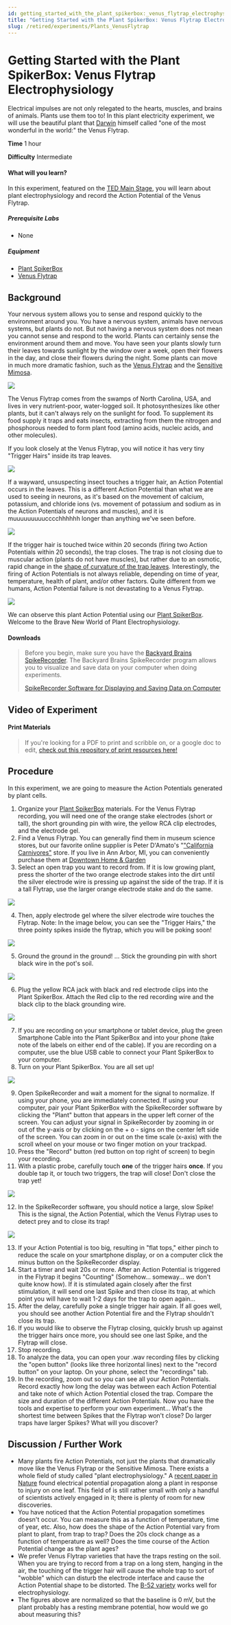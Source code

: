 ```yaml
---
id: getting_started_with_the_plant_spikerbox:_venus_flytrap_electrophysiology
title: "Getting Started with the Plant SpikerBox: Venus Flytrap Electrophysiology"
slug: /retired/experiments/Plants_VenusFlytrap
---
```


# Getting Started with the Plant SpikerBox: Venus Flytrap Electrophysiology

Electrical impulses are not only relegated to the hearts, muscles, and brains
of animals. Plants use them too to! In this plant electricity experiment, we
will use the beautiful plant that
[Darwin](http://en.wikipedia.org/wiki/Insectivorous_Plants_\(book\)) himself
called "one of the most wonderful in the world:" the Venus Flytrap.

**Time**  1 hour

**Difficulty**  Intermediate

#### What will you learn?

In this experiment, featured on the [TED Main Stage](https://www.ted.com/talks/greg_gage_electrical_experiments_with_plants_that_count_and_communicate?utm_campaign=tedspread--a&utm_medium=referral&utm_source=tedcomshare), you will learn about plant
electrophysiology and record the Action Potential of the Venus Flytrap.

##### Prerequisite Labs

  * None

##### Equipment

* [Plant SpikerBox](https://backyardbrains.com/products/plantspikerbox)
* [Venus Flytrap](http://www.californiacarnivores.com/dionaeamuscipulab52smalldeluxepotted.aspx)

## Background

Your nervous system allows you to sense and respond quickly to the environment
around you. You have a nervous system, animals have nervous systems, but
plants do not. But not having a nervous system does not mean you cannot sense
and respond to the world. Plants can certainly sense the environment around
them and move. You have seen your plants slowly turn their leaves towards
sunlight by the window over a week, open their flowers in the day, and close
their flowers during the night. Some plants can move in much more dramatic
fashion, such as the [Venus Flytrap](http://en.wikipedia.org/wiki/Venus_fly_trap) and the [Sensitive Mimosa](http://en.wikipedia.org/wiki/Sensitive_mimosa).

[ ![](./img/Venus_Color_web.jpg)](./img/Venus_Color_web.jpg)

The Venus Flytrap comes from the swamps of North Carolina, USA, and lives in
very nutrient-poor, water-logged soil. It photosynthesizes like other plants,
but it can't always rely on the sunlight for food. To supplement its food
supply it traps and eats insects, extracting from them the nitrogen and
phosphorous needed to form plant food (amino acids, nucleic acids, and other
molecules).

If you look closely at the Venus Flytrap, you will notice it has very tiny
"Trigger Hairs" inside its trap leaves.

[ ![](./img/triggerhairs_web.jpg)](./img/triggerhairs_web.jpg)

If a wayward, unsuspecting insect touches a trigger hair, an Action Potential
occurs in the leaves. This is a different Action Potential than what we are
used to seeing in neurons, as it's based on the movement of calcium,
potassium, and chloride ions (vs. movement of potassium and sodium as in the
Action Potentials of neurons and muscles), and it is muuuuuuuuucccchhhhhh
longer than anything we've seen before.

[
![](./img/Different_Action_Potentials_web.jpg)](./img/Different_Action_Potentials_web.jpg)

If the trigger hair is touched twice within 20 seconds (firing two Action
Potentials within 20 seconds), the trap closes. The trap is not closing due to
muscular action (plants do not have muscles), but rather due to an osmotic,
rapid change in the [shape of curvature of the trap leaves](http://www.ncbi.nlm.nih.gov/pubmed/19513230). Interestingly, the
firing of Action Potentials is not always reliable, depending on time of year,
temperature, health of plant, and/or other factors. Quite different from we
humans, Action Potential failure is not devastating to a Venus Flytrap.

[ ![](./img/Venus_Heart_Comic_web.jpg)](./img/Venus_Heart_Comic_web.jpg)

We can observe this plant Action Potential using our [Plant SpikerBox](https://backyardbrains.com/products/PlantSpikerBox). Welcome to the
Brave New World of Plant Electrophysiology.

#### Downloads

> Before you begin, make sure you have the [Backyard Brains SpikeRecorder](https://backyardbrains.com/products/spikerecorder). The
> Backyard Brains SpikeRecorder program allows you to visualize and save data
> on your computer when doing experiments.
>
> [SpikeRecorder Software for Displaying and Saving Data on Computer](https://backyardbrains.com/products/spikerecorder)

## Video of Experiment

#### Print Materials

> If you're looking for a PDF to print and scribble on, or a google doc to
> edit, [check out this repository of print resources here!](https://drive.google.com/drive/folders/1bE1B0DvsGNauhyj-z8YjzuBXmFYivfkR?usp=sharing)

## Procedure

In this experiment, we are going to measure the Action Potentials generated by
plant cells.

  1. Organize your [Plant SpikerBox](https://www.backyardbrains.com/products/plantspikershield) materials. For the Venus Flytrap recording, you will need one of the orange stake electrodes (short or tall), the short grounding pin with wire, the yellow RCA clip electrodes, and the electrode gel. 
  2. Find a Venus Flytrap. You can generally find them in museum science stores, but our favorite online supplier is Peter D'Amato's "["California Carnivores"](http://www.californiacarnivores.com/) store. If you live in Ann Arbor, MI, you can conveniently purchase them at [Downtown Home & Garden](http://www.downtownhomeandgarden.com/)
  3. Select an open trap you want to record from. If it is low growing plant, press the shorter of the two orange electrode stakes into the dirt until the silver electrode wire is pressing up against the side of the trap. If it is a tall Flytrap, use the larger orange electrode stake and do the same.

[ ![](./img/VenusElectrode1.jpg)](./img/VenusElectrode1.jpg)

  4. Then, apply electrode gel where the silver electrode wire touches the Flytrap. Note: In the image below, you can see the "Trigger Hairs," the three pointy spikes inside the flytrap, which you will be poking soon!

[ ![](./img/VenusElectrode2.jpg)](./img/VenusElectrode2.jpg)

  5. Ground the ground in the ground! ... Stick the grounding pin with short black wire in the pot's soil.

[ ![](./img/VenusGround2.jpg)](./img/VenusGround2.jpg)

  6. Plug the yellow RCA jack with black and red electrode clips into the Plant SpikerBox. Attach the Red clip to the red recording wire and the black clip to the black grounding wire. 

[ ![](./img/VenusClips2.jpg)](./img/VenusClips2.jpg)

  7. If you are recording on your smartphone or tablet device, plug the green Smartphone Cable into the Plant SpikerBox and into your phone (take note of the labels on either end of the cable). If you are recording on a computer, use the blue USB cable to connect your Plant SpikerBox to your computer. 
  8. Turn on your Plant SpikerBox. You are all set up!

[ ![](./img/VenusAllSet3.jpg)](./img/VenusAllSet3.jpg)

  9. Open SpikeRecorder and wait a moment for the signal to normalize. If using your phone, you are immediately connected. If using your computer, pair your Plant SpikerBox with the SpikeRecorder software by clicking the "Plant" button that appears in the upper left corner of the screen. You can adjust your signal in SpikeRecorder by zooming in or out of the y-axis or by clicking on the + o - signs on the center left side of the screen. You can zoom in or out on the time scale (x-axis) with the scroll wheel on your mouse or two finger motion on your trackpad.
  10. Press the "Record" button (red button on top right of screen) to begin your recording. 
  11. With a plastic probe, carefully touch **one** of the trigger hairs **once**. If you double tap it, or touch two triggers, the trap will close! Don't close the trap yet! 

[ ![](./img/VenusPoke.jpg)](./img/VenusPoke.jpg)

  12. In the SpikeRecorder software, you should notice a large, slow Spike! This is the signal, the Action Potential, which the Venus Flytrap uses to detect prey and to close its trap!

[ ![](./img/VenusSpike.jpg)](./img/VenusSpike.jpg)

  13. If your Action Potential is too big, resulting in "flat tops," either pinch to reduce the scale on your smartphone display, or on a computer click the minus button on the SpikeRecorder display. 
  14. Start a timer and wait 20s or more. After an Action Potential is triggered in the Flytrap it begins "Counting" (Somehow... someway... we don't quite know how). If it is stimulated again closely after the first stimulation, it will send one last Spike and then close its trap, at which point you will have to wait 1-2 days for the trap to open again...
  15. After the delay, carefully poke a single trigger hair again. If all goes well, you should see another Action Potential fire and the Flytrap shouldn't close its trap. 
  16. If you would like to observe the Flytrap closing, quickly brush up against the trigger hairs once more, you should see one last Spike, and the Flytrap will close. 
  17. Stop recording. 
  18. To analyze the data, you can open your .wav recording files by clicking the "open button" (looks like three horizontal lines) next to the "record button" on your laptop. On your phone, select the "recordings" tab. 
  19. In the recording, zoom out so you can see all your Action Potentials. Record exactly how long the delay was between each Action Potential and take note of which Action Potential closed the trap. Compare the size and duration of the different Action Potentials. Now you have the tools and expertise to perform your own experiment... What's the shortest time between Spikes that the Flytrap won't close? Do larger traps have larger Spikes? What will you discover? 

## Discussion / Further Work

* Many plants fire Action Potentials, not just the plants that dramatically move like the Venus Flytrap or the Sensitive Mimosa. There exists a whole field of study called "plant electrophysiology." A [recent paper in Nature](http://www.nature.com/nature/journal/v500/n7463/full/500404a.html) found electrical potential propagation along a plant in response to injury on one leaf. This field of is still rather small with only a handful of scientists actively engaged in it; there is plenty of room for new discoveries. 
* You have noticed that the Action Potential propagation sometimes doesn't occur. You can measure this as a function of temperature, time of year, etc. Also, how does the shape of the Action Potential vary from plant to plant, from trap to trap? Does the 20s clock change as a function of temperature as well? Does the time course of the Action Potential change as the plant ages? 
* We prefer Venus Flytrap varieties that have the traps resting on the soil. When you are trying to record from a trap on a long stem, hanging in the air, the touching of the trigger hair will cause the whole trap to sort of "wobble" which can disturb the electrode interface and cause the Action Potential shape to be distorted. The [B-52 variety](http://www.californiacarnivores.com/dionaeamuscipulab-52xginormous.aspx) works well for electrophysiology. 
* The figures above are normalized so that the baseline is 0 mV, but the plant probably has a resting membrane potential, how would we go about measuring this? 


